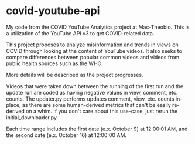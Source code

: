 # covid-youtube-api
My code from the COVID YouTube Analytics project at Mac-Theobio.
This is a utilization of the YouTube API v3 to get COVID-related data. 

This project proposes to analyze misinformation and trends in views on COVID through looking at the content of YouTube videos. 
It also seeks to compare differences between popular common videos and videos from public health sources such as the WHO. 

More details will be described as the project progresses. 

Videos that were taken down between the running of the first run and the update run are coded as having negative values in view, comment, etc. counts.
The updater.py performs updates comment, view, etc. counts in-place, as there are some human-derived metrics that can't be easily re-derived on a whim. 
If you don't care about this use-case, just rerun the initial_downloader.py.

Each time range includes the first date (e.x. October 9) at 12:00:01 AM, and the second date (e.x. October 16) at 12:00:00 AM.
